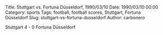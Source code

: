Title: Stuttgart vs. Fortuna Düsseldorf, 1990/03/10
Date: 1990/03/10 00:00
Category: sports
Tags: football, football scores, Stuttgart, Fortuna Düsseldorf
Slug: stuttgart-vs-fortuna-dusseldorf
Author: carbonero


Stuttgart 4 - 0 Fortuna Düsseldorf
